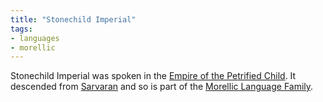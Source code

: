 ```yaml
---
title: "Stonechild Imperial"
tags:
- languages
- morellic
---
```

Stonechild Imperial was spoken in the [Empire of the Petrified Child](cultures/morellic/stonechild-empire/stonechild-empire.md). It descended from [Sarvaran](languages/morellic/sarvaran/sarvaran.md) and so is part of the [Morellic Language Family](languages/morellic/morellic-family.md).